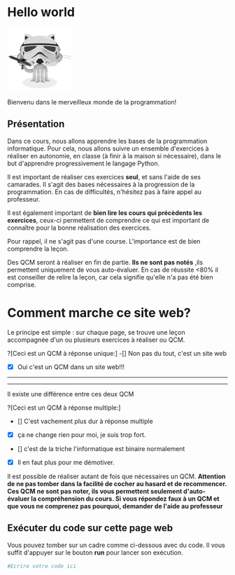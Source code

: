 # Hello world


![Minion](../img/stormtroopocat.png)


Bienvenu dans le merveilleux monde de la programmation!



## Présentation
Dans ce cours, nous allons apprendre les bases de la programmation informatique.
Pour cela, nous allons suivre un ensemble d'exercices à réaliser en autonomie, en classe (à finir à la maison si nécessaire), dans le but d'apprendre progressivement le langage Python.

Il est important de réaliser ces exercices **seul**, et sans l'aide de ses camarades. Il s'agit des bases nécessaires à la progression de la programmation.
En cas de difficultés, n'hésitez pas à faire appel au professeur.

Il est également important de **bien lire les cours qui précèdents les exercices**, ceux-ci permettent de comprendre ce qui est important de connaître pour la bonne réalisation des exercices.

Pour rappel, il ne s'agit pas d'une course. L'importance est de bien comprendre la leçon.


Des QCM seront à réaliser en fin de partie. **Ils ne sont pas notés** ,ils permettent uniquement de vous auto-évaluer. En cas de réussite <80% il est conseiller de relire la leçon, car cela signifie qu'elle n'a pas été bien comprise.



# Comment marche ce site web?

Le principe est simple : sur chaque page, se trouve une leçon accompagnée d'un ou plusieurs exercices à réaliser ou QCM.

?[Ceci est un QCM à réponse unique:]
-[] Non pas du tout, c'est un site web
-[x] Oui c'est un QCM dans un site web!!!

***
***

Il existe une différence entre ces deux QCM

?[Ceci est un QCM à réponse multiple:]
- [] C'est vachement plus dur à réponse multiple
- [x] ça ne change rien pour moi, je suis trop fort.
- [] c'est de la triche l'informatique est binaire normalement
- [x] Il en faut plus pour me démotiver.

Il est possible de réaliser autant de fois que nécessaires un QCM.
**Attention de ne pas tomber dans la facilité de cocher au hasard et de recommencer. Ces QCM ne sont pas noter, ils vous permettent seulement d'auto-évaluer la compréhension du cours. Si vous répondez faux à un QCM et que vous ne comprenez pas pourquoi, demander de l'aide au professeur**


## Exécuter du code sur cette page web

Vous pouvez tomber sur un cadre comme ci-dessous avec du code. Il vous suffit d'appuyer sur le bouton **run** pour lancer son exécution.


```python runnable
#Ecrire votre code ici
```

